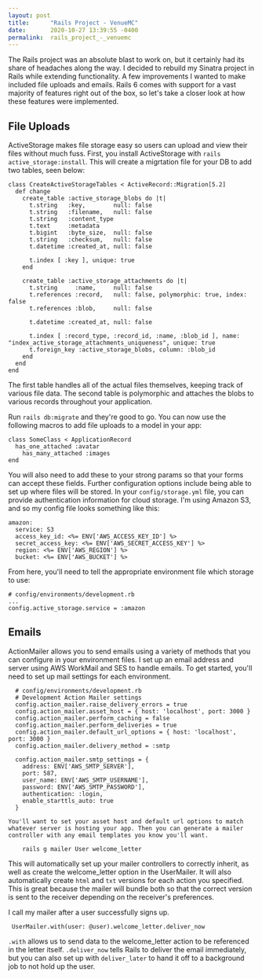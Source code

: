 ```yaml
---
layout: post
title:      "Rails Project - VenueMC"
date:       2020-10-27 13:39:55 -0400
permalink:  rails_project_-_venuemc
---
```



The Rails project was an absolute blast to work on, but it certainly had its share of headaches along the way. I decided to rebuild my Sinatra project in Rails while extending functionality. A few improvements I wanted to make included file uploads and emails. Rails 6 comes with support for a vast majority of features right out of the box, so let's take a closer look at how these features were implemented.

## File Uploads
ActiveStorage makes file storage easy so users can upload and view their files without much fuss. First, you install ActiveStorage with `rails active_storage:install`. This will create a migrtation file for your DB to add two tables, seen below:

```
class CreateActiveStorageTables < ActiveRecord::Migration[5.2]
  def change
    create_table :active_storage_blobs do |t|
      t.string   :key,        null: false
      t.string   :filename,   null: false
      t.string   :content_type
      t.text     :metadata
      t.bigint   :byte_size,  null: false
      t.string   :checksum,   null: false
      t.datetime :created_at, null: false

      t.index [ :key ], unique: true
    end

    create_table :active_storage_attachments do |t|
      t.string     :name,     null: false
      t.references :record,   null: false, polymorphic: true, index: false
      t.references :blob,     null: false

      t.datetime :created_at, null: false

      t.index [ :record_type, :record_id, :name, :blob_id ], name: "index_active_storage_attachments_uniqueness", unique: true
      t.foreign_key :active_storage_blobs, column: :blob_id
    end
  end
end
```

The first table handles all of the actual files themselves, keeping track of various file data. The second table is polymorphic and attaches the blobs to various records throughout your application. 

Run `rails db:migrate` and they're good to go. You can now use the following macros to add file uploads to a model in your app:

```
class SomeClass < ApplicationRecord
  has_one_attached :avatar
	has_many_attached :images
end
```

You will also need to add these to your strong params so that your forms can accept these fields. Further configuration options include being able to set up where files will be stored. In your `config/storage.yml` file, you can provide authentication information for cloud storage. I'm using Amazon S3, and so my config file looks something like this:

```
amazon:
  service: S3
  access_key_id: <%= ENV['AWS_ACCESS_KEY_ID'] %>
  secret_access_key: <%= ENV['AWS_SECRET_ACCESS_KEY'] %>
  region: <%= ENV['AWS_REGION'] %>
  bucket: <%= ENV['AWS_BUCKET'] %>
```

From here, you'll need to tell the appropriate environment file which storage to use:

```
# config/environments/development.rb
...
config.active_storage.service = :amazon
```

## Emails
ActionMailer allows you to send emails using a variety of methods that you can configure in your environment files. I set up an email address and server using AWS WorkMail and SES to handle emails. To get started, you'll need to set up mail settings for each environment.

```
  # config/environments/development.rb
  # Development Action Mailer settings
  config.action_mailer.raise_delivery_errors = true
  config.action_mailer.asset_host = { host: 'localhost', port: 3000 }
  config.action_mailer.perform_caching = false
  config.action_mailer.perform_deliveries = true
  config.action_mailer.default_url_options = { host: 'localhost', port: 3000 }
  config.action_mailer.delivery_method = :smtp

  config.action_mailer.smtp_settings = {
    address: ENV['AWS_SMTP_SERVER'],
    port: 587,
    user_name: ENV['AWS_SMTP_USERNAME'],
    password: ENV['AWS_SMTP_PASSWORD'],
    authentication: :login,
    enable_starttls_auto: true
  }
```
	You'll want to set your asset host and default url options to match whatever server is hosting your app. Then you can generate a mailer controller with any email templates you know you'll want.
	
```
	rails g mailer User welcome_letter
```
	
This will automatically set up your mailer controllers to correctly inherit, as well as create the welcome_letter option in the UserMailer. It will also automatically create `html` and `txt` versions for each action you specified. This is great because the mailer will bundle both so that the correct version is sent to the receiver depending on the receiver's preferences.
	
I call my mailer after a user successfully signs up.
	
```
 UserMailer.with(user: @user).welcome_letter.deliver_now
```
 
 `.with` allows us to send data to the welcome_letter action to be referenced in the letter itself. `.deliver_now` tells Rails to deliver the email immediately, but you can also set up with `deliver_later` to hand it off to a background job to not hold up the user.
 
